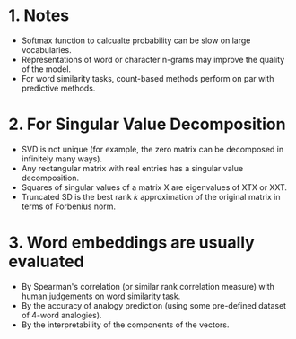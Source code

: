 # 1. Notes
- Softmax function to calcualte probability can be slow on large vocabularies.
- Representations of word or character n-grams may improve the quality of the model.
- For word similarity tasks, count-based methods perform on par with predictive methods.
# 2. For Singular Value Decomposition
- SVD is not unique (for example, the zero matrix can be decomposed in infinitely many ways).
- Any rectangular matrix with real entries has a singular value decomposition.
- Squares of singular values of a matrix X are eigenvalues of XTX or XXT.
- Truncated SD is the best rank $k$ approximation of the original matrix in terms of Forbenius norm.
# 3. Word embeddings are usually evaluated 
- By Spearman's correlation (or similar rank correlation measure) with human judgements on word similarity task.
- By the accuracy of analogy prediction (using some pre-defined dataset of 4-word analogies).
- By the interpretability of the components of the vectors.

